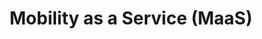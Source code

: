 ---
  slug: "/mobilityasaservice(maas)"
  title: Mobility as a Service (MaaS)
  focusAreas: [Transportation,Economy]
  principles: []
  seeOther: [Shared Mobility Regulatory Framework,Multimodal Transportation Hubs and Connections]
  trackingProgressLinks: [Commute Mode,Miles Driven,Congestion,Transit Ridership]
---
